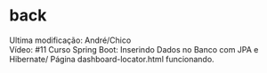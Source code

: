 # back
Ultima modificação: André/Chico <br>
Vídeo: #11 Curso Spring Boot: Inserindo Dados no Banco com JPA e Hibernate/
Página dashboard-locator.html funcionando.
